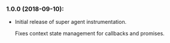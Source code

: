 
### 1.0.0 (2018-09-10):

* Initial release of super agent instrumentation.

  Fixes context state management for callbacks and promises.
